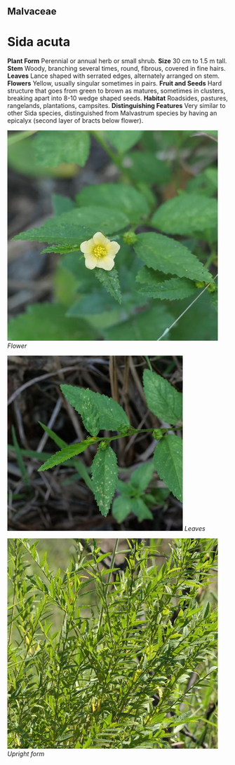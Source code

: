 ## Malvaceae
# Sida acuta

**Plant Form** Perennial or annual herb or small shrub. **Size** 30 cm to 1.5 m tall. **Stem** Woody, branching several times, round, fibrous, covered in fine hairs. **Leaves** Lance shaped with serrated edges, alternately arranged on stem. **Flowers** Yellow, usually singular sometimes in pairs. **Fruit and Seeds** Hard structure that goes from green to brown as matures, sometimes in clusters, breaking apart into 8-10 wedge shaped seeds. **Habitat** Roadsides, pastures, rangelands, plantations, campsites. **Distinguishing Features** Very similar to other Sida species, distinguished from Malvastrum species by having an epicalyx (second layer of bracts below flower).


![Flower](99097_P1122890.jpg)
 *Flower* 

![Leaves](85143_P1152189.jpg)
 *Leaves* 

![Upright form](100134_P1122271.jpg)
 *Upright form* 

